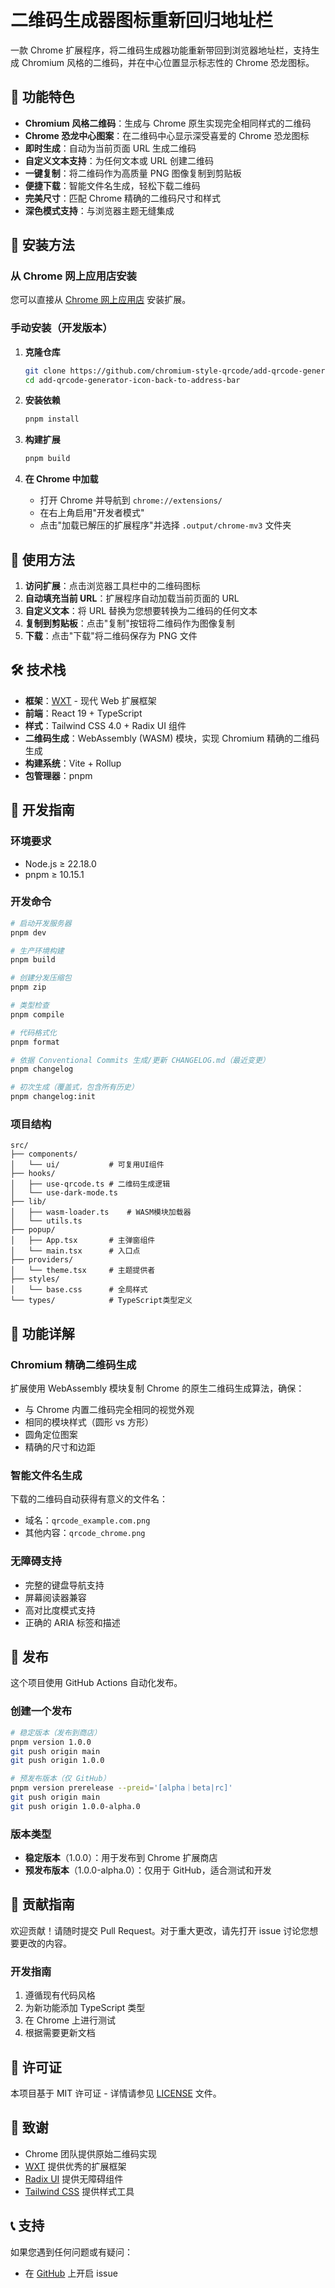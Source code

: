 # 二维码生成器图标重新回归地址栏

一款 Chrome 扩展程序，将二维码生成器功能重新带回到浏览器地址栏，支持生成 Chromium 风格的二维码，并在中心位置显示标志性的 Chrome 恐龙图标。

## 🌟 功能特色

- **Chromium 风格二维码**：生成与 Chrome 原生实现完全相同样式的二维码
- **Chrome 恐龙中心图案**：在二维码中心显示深受喜爱的 Chrome 恐龙图标
- **即时生成**：自动为当前页面 URL 生成二维码
- **自定义文本支持**：为任何文本或 URL 创建二维码
- **一键复制**：将二维码作为高质量 PNG 图像复制到剪贴板
- **便捷下载**：智能文件名生成，轻松下载二维码
- **完美尺寸**：匹配 Chrome 精确的二维码尺寸和样式
- **深色模式支持**：与浏览器主题无缝集成

## 🚀 安装方法

### 从 Chrome 网上应用店安装

您可以直接从 [Chrome 网上应用店](https://chromewebstore.google.com/detail/add-qr-code-generator-ico/kacblhilkacgfnkjfodalohcnllcgmjd) 安装扩展。

### 手动安装（开发版本）

1. **克隆仓库**

   ```bash
   git clone https://github.com/chromium-style-qrcode/add-qrcode-generator-icon-back-to-address-bar.git
   cd add-qrcode-generator-icon-back-to-address-bar
   ```

2. **安装依赖**

   ```bash
   pnpm install
   ```

3. **构建扩展**

   ```bash
   pnpm build
   ```

4. **在 Chrome 中加载**
   - 打开 Chrome 并导航到 `chrome://extensions/`
   - 在右上角启用"开发者模式"
   - 点击"加载已解压的扩展程序"并选择 `.output/chrome-mv3` 文件夹

## 🎯 使用方法

1. **访问扩展**：点击浏览器工具栏中的二维码图标
2. **自动填充当前 URL**：扩展程序自动加载当前页面的 URL
3. **自定义文本**：将 URL 替换为您想要转换为二维码的任何文本
4. **复制到剪贴板**：点击"复制"按钮将二维码作为图像复制
5. **下载**：点击"下载"将二维码保存为 PNG 文件

## 🛠️ 技术栈

- **框架**：[WXT](https://wxt.dev/) - 现代 Web 扩展框架
- **前端**：React 19 + TypeScript
- **样式**：Tailwind CSS 4.0 + Radix UI 组件
- **二维码生成**：WebAssembly (WASM) 模块，实现 Chromium 精确的二维码生成
- **构建系统**：Vite + Rollup
- **包管理器**：pnpm

## 🔧 开发指南

### 环境要求

- Node.js ≥ 22.18.0
- pnpm ≥ 10.15.1

### 开发命令

```bash
# 启动开发服务器
pnpm dev

# 生产环境构建
pnpm build

# 创建分发压缩包
pnpm zip

# 类型检查
pnpm compile

# 代码格式化
pnpm format

# 依据 Conventional Commits 生成/更新 CHANGELOG.md（最近变更）
pnpm changelog

# 初次生成（覆盖式，包含所有历史）
pnpm changelog:init
```

### 项目结构

```tree
src/
├── components/
│   └── ui/           # 可复用UI组件
├── hooks/
│   ├── use-qrcode.ts # 二维码生成逻辑
│   └── use-dark-mode.ts
├── lib/
│   ├── wasm-loader.ts    # WASM模块加载器
│   └── utils.ts
├── popup/
│   ├── App.tsx       # 主弹窗组件
│   └── main.tsx      # 入口点
├── providers/
│   └── theme.tsx     # 主题提供者
├── styles/
│   └── base.css      # 全局样式
└── types/            # TypeScript类型定义
```

## 🎨 功能详解

### Chromium 精确二维码生成

扩展使用 WebAssembly 模块复制 Chrome 的原生二维码生成算法，确保：

- 与 Chrome 内置二维码完全相同的视觉外观
- 相同的模块样式（圆形 vs 方形）
- 圆角定位图案
- 精确的尺寸和边距

### 智能文件名生成

下载的二维码自动获得有意义的文件名：

- 域名：`qrcode_example.com.png`
- 其他内容：`qrcode_chrome.png`

### 无障碍支持

- 完整的键盘导航支持
- 屏幕阅读器兼容
- 高对比度模式支持
- 正确的 ARIA 标签和描述

## 🚀 发布

这个项目使用 GitHub Actions 自动化发布。

### 创建一个发布

```bash
# 稳定版本（发布到商店）
pnpm version 1.0.0
git push origin main
git push origin 1.0.0

# 预发布版本（仅 GitHub）
pnpm version prerelease --preid='[alpha｜beta|rc]'
git push origin main
git push origin 1.0.0-alpha.0
```

### 版本类型

- **稳定版本**（1.0.0）：用于发布到 Chrome 扩展商店
- **预发布版本**（1.0.0-alpha.0）：仅用于 GitHub，适合测试和开发

## 🤝 贡献指南

欢迎贡献！请随时提交 Pull Request。对于重大更改，请先打开 issue 讨论您想要更改的内容。

### 开发指南

1. 遵循现有代码风格
2. 为新功能添加 TypeScript 类型
3. 在 Chrome 上进行测试
4. 根据需要更新文档

## 📄 许可证

本项目基于 MIT 许可证 - 详情请参见 [LICENSE](LICENSE) 文件。

## 🙏 致谢

- Chrome 团队提供原始二维码实现
- [WXT](https://wxt.dev/) 提供优秀的扩展框架
- [Radix UI](https://www.radix-ui.com/) 提供无障碍组件
- [Tailwind CSS](https://tailwindcss.com/) 提供样式工具

## 📞 支持

如果您遇到任何问题或有疑问：

- 在 [GitHub](https://github.com/chromium-style-qrcode/add-qrcode-generator-icon-back-to-address-bar/issues) 上开启 issue
